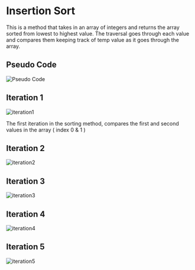 # Insertion Sort

This is a method that takes in an array of integers and returns the array sorted from lowest to highest value. The traversal goes through each value and compares them keeping track of temp value as it goes through the array.

## Pseudo Code

![Pseudo Code](https://user-images.githubusercontent.com/101059597/191302763-51d3df24-2970-47b2-9aec-474a2908a0a4.png)

## Iteration 1

![iteration1](https://user-images.githubusercontent.com/101059597/191302973-e6d36c1f-b4a1-44e2-8384-f46ac50f1958.png)

The first iteration in the sorting method, compares the first and second values in the array ( index 0 & 1 )

## Iteration 2

![iteration2](https://user-images.githubusercontent.com/101059597/191303042-3e077047-6046-4bd0-8787-8865a40ce459.png)

## Iteration 3

![iteration3](https://user-images.githubusercontent.com/101059597/191303088-b267317d-91f5-4fc0-aa06-a8f2a8165447.png)

## Iteration 4

![iteration4](https://user-images.githubusercontent.com/101059597/191303162-a2bb7075-66d8-4d2b-96f3-f3c404b912e6.png)


## Iteration 5

![iteration5](https://user-images.githubusercontent.com/101059597/191303195-12a77b38-a610-43a5-80d4-07951cab62d8.png)
